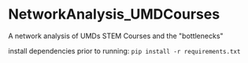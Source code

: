 # NetworkAnalysis_UMDCourses
A network analysis of UMDs STEM Courses and the "bottlenecks"

install dependencies prior to running:
`pip install -r requirements.txt`